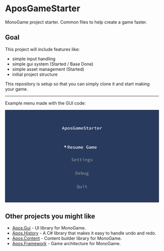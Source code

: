 # AposGameStarter
MonoGame project starter. Common files to help create a game faster.

## Goal
This project will include features like:
* simple input handling
* simple gui system (Started / Base Done)
* simple asset management (Started)
* initial project structure

This repository is setup so that you can simply clone it and start making your game.

_____

Example menu made with the GUI code:

![Menu showcase](Images/Showcase.gif)

## Other projects you might like

* [Apos.Gui](https://github.com/Apostolique/Apos.Gui) - UI library for MonoGame.
* [Apos.History](https://github.com/Apostolique/Apos.History) - A C# library that makes it easy to handle undo and redo.
* [Apos.Content](https://github.com/Apostolique/Apos.Content) - Content builder library for MonoGame.
* [Apos.Framework](https://github.com/Apostolique/Apos.Framework) - Game architecture for MonoGame.
